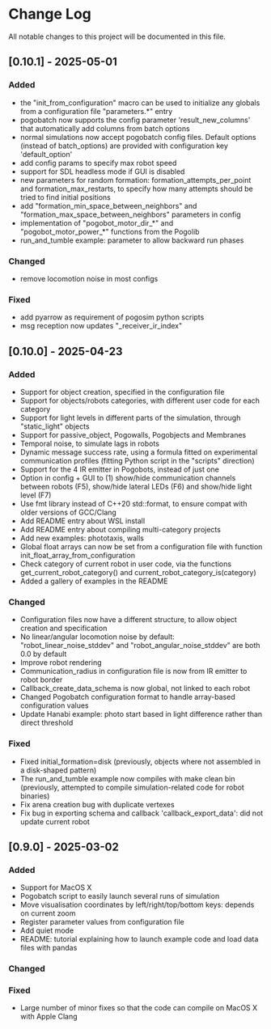 # Change Log
All notable changes to this project will be documented in this file.

## [0.10.1] - 2025-05-01

### Added
 - the "init\_from\_configuration" macro can be used to initialize any globals from a configuration file "parameters.\*" entry
 - pogobatch now supports the config parameter 'result\_new\_columns' that automatically add columns from batch options
 - normal simulations now accept pogobatch config files. Default options (instead of batch\_options) are provided with configuration key 'default\_option'
 - add config params to specify max robot speed
 - support for SDL headless mode if GUI is disabled
 - new parameters for random formation: formation\_attempts\_per\_point and formation\_max\_restarts, to specify how many attempts should be tried to find initial positions
 - add "formation\_min\_space\_between\_neighbors" and "formation\_max\_space\_between\_neighbors" parameters in config
 - implementation of "pogobot\_motor\_dir_\*" and "pogobot\_motor\_power_\*" functions from the Pogolib
 - run\_and\_tumble example: parameter to allow backward run phases

### Changed
 - remove locomotion noise in most configs

### Fixed
 - add pyarrow as requirement of pogosim python scripts
 - msg reception now updates "\_receiver\_ir\_index"


## [0.10.0] - 2025-04-23

### Added
 - Support for object creation, specified in the configuration file
 - Support for objects/robots categories, with different user code for each category
 - Support for light levels in different parts of the simulation, through "static\_light" objects
 - Support for passive\_object, Pogowalls, Pogobjects and Membranes
 - Temporal noise, to simulate lags in robots
 - Dynamic message success rate, using a formula fitted on experimental communication profiles (fitting Python script in the "scripts" direction)
 - Support for the 4 IR emitter in Pogobots, instead of just one
 - Option in config + GUI to (1) show/hide communication channels between robots (F5), show/hide lateral LEDs (F6) and show/hide light level (F7)
 - Use fmt library instead of C++20 std::format, to ensure compat with older versions of GCC/Clang
 - Add README entry about WSL install
 - Add README entry about compiling multi-category projects
 - Add new examples: phototaxis, walls
 - Global float arrays can now be set from a configuration file with function init\_float\_array\_from\_configuration
 - Check category of current robot in user code, via the functions get\_current\_robot\_category() and current\_robot\_category\_is(category)
 - Added a gallery of examples in the README

### Changed
 - Configuration files now have a different structure, to allow object creation and specification
 - No linear/angular locomotion noise by default: "robot\_linear\_noise\_stddev" and "robot\_angular\_noise\_stddev" are both 0.0 by default
 - Improve robot rendering
 - Communication\_radius in configuration file is now from IR emitter to robot border
 - Callback\_create\_data\_schema is now global, not linked to each robot
 - Changed Pogobatch configuration format to handle array-based configuration values
 - Update Hanabi example: photo start based in light difference rather than direct threshold

### Fixed
 - Fixed initial\_formation=disk (previously, objects where not assembled in a disk-shaped pattern)
 - The run\_and\_tumble example now compiles with make clean bin (previously, attempted to compile simulation-related code for robot binaries)
 - Fix arena creation bug with duplicate vertexes
 - Fix bug in exporting schema and callback 'callback\_export\_data': did not update current robot



## [0.9.0] - 2025-03-02

### Added
 - Support for MacOS X
 - Pogobatch script to easily launch several runs of simulation
 - Move visualisation coordinates by left/right/top/bottom keys: depends on current zoom
 - Register parameter values from configuration file
 - Add quiet mode
 - README: tutorial explaining how to launch example code and load data files with pandas

### Changed

### Fixed
 - Large number of minor fixes so that the code can compile on MacOS X with Apple Clang

